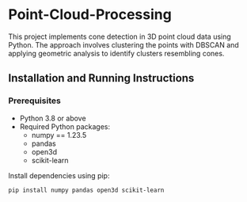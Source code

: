 # Point-Cloud-Processing

This project implements cone detection in 3D point cloud data using Python. The approach involves clustering the points with DBSCAN and applying geometric analysis to identify clusters resembling cones.

## Installation and Running Instructions

### Prerequisites
- Python 3.8 or above
- Required Python packages:
  - numpy == 1.23.5
  - pandas
  - open3d
  - scikit-learn

Install dependencies using pip:
```bash
pip install numpy pandas open3d scikit-learn
